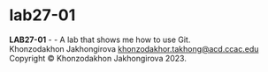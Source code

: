# lab27-01
**LAB27-01** - - A lab that shows me how to use Git.</br>
Khonzodakhon Jakhongirova <khonzodakhor.takhong@acd.ccac.edu></br>
Copyright &copy; Khonzodakhon Jakhongirova 2023.</br>
